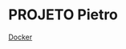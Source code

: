 # PROJETO Pietro

[Docker](PROJETO%20Pietro%203a4decd3e5c842f18b4490bfc42a2c57/Docker%209ce571d0f5e2417486d5cfe4440282ea.md)